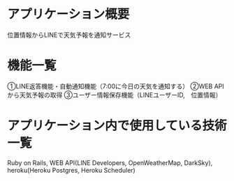 # アプリケーション概要
位置情報からLINEで天気予報を通知サービス

# 機能一覧
①LINE返答機能・自動通知機能（7:00に今日の天気を通知する）
②WEB APIから天気予報の取得
③ユーザー情報保存機能（LINEユーザーID,　位置情報）

# アプリケーション内で使用している技術一覧
Ruby on Rails, WEB API(LINE Developers, OpenWeatherMap, DarkSky),
heroku(Heroku Postgres, Heroku Scheduler)

